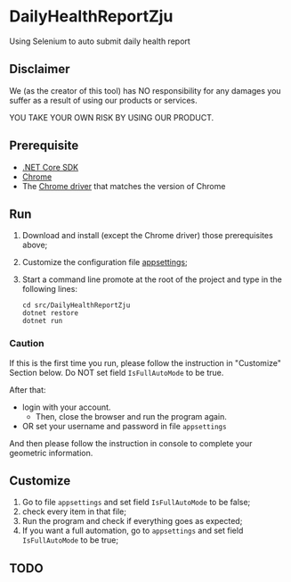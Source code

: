 # DailyHealthReportZju

Using Selenium to auto submit daily health report

## Disclaimer

We (as the creator of this tool) has NO responsibility for any damages you suffer as a result of using our products or services.

YOU TAKE YOUR OWN RISK BY USING OUR PRODUCT.

## Prerequisite

- [.NET Core SDK](https://dotnet.microsoft.com/download/dotnet-core/3.1)
- [Chrome](https://www.google.com/intl/en-us/chrome/)
- The [Chrome driver](https://chromedriver.chromium.org/downloads) that matches the version of Chrome

## Run

1. Download and install (except the Chrome driver) those prerequisites above;
1. Customize the configuration file [appsettings](./src/DailyHealthReportZju/appsettings.json);
1. Start a command line promote at the root of the project and type in the following lines:

    ```shell
    cd src/DailyHealthReportZju
    dotnet restore
    dotnet run

    ```

### Caution

If this is the first time you run, please follow the instruction in "Customize" Section below. Do NOT set field `IsFullAutoMode` to be true.

After that:

- login with your account.
    - Then, close the browser and run the program again.
- OR set your username and password in file `appsettings`

And then please follow the instruction in console to complete your geometric information.

## Customize

1. Go to file `appsettings` and set field `IsFullAutoMode` to be false;
1. check every item in that file;
1. Run the program and check if everything goes as expected;
1. If you want a full automation, go to `appsettings` and set field `IsFullAutoMode` to be true;

## TODO
